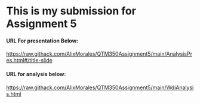 # This is my submission for Assignment 5

#### URL For presentation Below:
https://raw.githack.com/AlixMorales/QTM350Assignment5/main/AnalysisPres.html#/title-slide

#### URL for analysis below:
https://raw.githack.com/AlixMorales/QTM350Assignment5/main/WdiAnalysis.html
